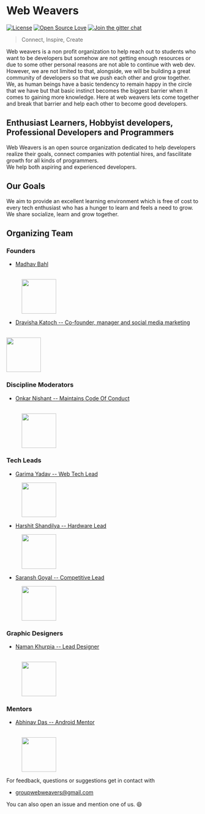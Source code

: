 # Web Weavers

[![License](https://img.shields.io/badge/License-BSD%203--Clause-green.svg)](https://opensource.org/licenses/BSD-3-Clause)
[![Open Source Love](https://badges.frapsoft.com/os/v1/open-source.svg?v=102)](#)
[![Join the gitter chat](https://badges.gitter.im/Join%20Chat.svg)](https://gitter.im/Web-Weavers/Learning-Web)

> Connect, Inspire, Create

Web weavers is a non profit organization to help reach out to students who want to be developers but somehow are not getting enough resources or due to some other personal reasons are not able to continue with web dev.
However, we are not limited to that, alongside, we will be building a great community of developers so that we push each other and grow together. We, as human beings have a basic tendency to remain happy in the circle that we have but that basic instinct becomes the biggest barrier when it comes to gaining more knowledge. Here at web weavers lets come together and break that barrier and help each other to become good developers.

## Enthusiast Learners, Hobbyist developers, Professional Developers and Programmers

Web Weavers is an open source organization dedicated to help developers realize their goals, connect companies with potential hires, and fascilitate growth for all kinds of programmers. <br />
We help both aspiring and experienced developers.

## Our Goals

We aim to provide an excellent learning environment which is free of cost to every tech enthusiast who has a hunger to learn and feels a need to grow. We share socialize, learn and grow together.

## Organizing Team

### Founders

- [Madhav Bahl](https://github.com/MadhavBahlMD)
<br/>

<img src="https://avatars1.githubusercontent.com/u/26179770?s=400&v=4" height="90" style="margin-left: 40px;">

- [Dravisha Katoch -- Co-founder, manager and social media marketing](https://www.facebook.com/profile.php?id=100009966211895)
<br/>
<img src="https://user-images.githubusercontent.com/26179770/36626301-6ac8c24c-1956-11e8-940f-a0902ba521a9.png" style="text-align: center;" height="90">


<!-- <img src="https://avatars1.githubusercontent.com/u/26179770?s=400&v=4" height="90">  -->

### Discipline Moderators

- [Onkar Nishant -- Maintains Code Of Conduct](https://www.facebook.com/onkar.nishant)
<br/>

<img src="https://user-images.githubusercontent.com/26179770/36625610-ec6148b4-1948-11e8-9ed0-2fa9512e8a2c.png" style="margin-left: 40px;" height="90">


### Tech Leads

- [Garima Yadav -- Web Tech Lead](https://github.com/gary115)

<img src="https://avatars0.githubusercontent.com/u/25628346?s=400&v=4" height="90" style="margin-left: 40px;">

- [Harshit Shandilya -- Hardware Lead](#)

<img src="https://user-images.githubusercontent.com/26179770/36893678-f809e69a-1e2e-11e8-83fc-48ccb588432b.png" height="90" style="margin-left: 40px;">

- [Saransh Goyal -- Competitive Lead](#)

<img src="https://user-images.githubusercontent.com/26179770/36893938-d7e60eba-1e2f-11e8-9b76-5b1d286502c2.png" height="90" style="margin-left: 40px;">


### Graphic Designers

- [Naman Khurpia -- Lead Designer](https://www.facebook.com/photo.php?fbid=1356997294385109&set=a.101183723299812.2040.100002245534749&type=3&theater)
<br/>

<img src="https://user-images.githubusercontent.com/26179770/36625623-2dde921a-1949-11e8-92b8-091a9f3470b5.png" style="margin-left: 40px;" height="90">

### Mentors

- [Abhinav Das -- Android Mentor](https://github.com/abhinav-adtechs)
<br/>

<img src="https://avatars3.githubusercontent.com/u/13555405?s=400&v=4" height="90" style="margin-left: 40px;">


For feedback, questions or suggestions get in contact with
- groupwebweavers@gmail.com


You can also open an issue and mention one of us. 😄
